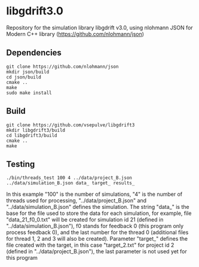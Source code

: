 # libgdrift3.0
Repository for the simulation library libgdrift v3.0, using nlohmann JSON for Modern C++ library (https://github.com/nlohmann/json)

Dependencies
-----
```
git clone https://github.com/nlohmann/json
mkdir json/build
cd json/build
cmake ..
make
sudo make install
```

Build
-----
```
git clone https://github.com/vsepulve/libgdrift3
mkdir libgdrift3/build
cd libgdrift3/build
cmake ..
make
```

Testing
-----
```
./bin/threads_test 100 4 ../data/project_B.json ../data/simulation_B.json data_ target_ results_
```

In this example "100" is the number of simulations, "4" is the number of threads used for processing, "../data/project\_B.json" and "../data/simulation\_B.json" defines the simulation. The string "data\_" is the base for the file used to store the data for each simulation, for example, file "data\_21\_f0\_0.txt" will be created for simulation id 21 (defined in "../data/simulation\_B.json"), f0 stands for feedback 0 (this program only process feedback 0), and the last number for the thread 0 (additional files for thread 1, 2 and 3 will also be created). Parameter "target\_" defines the file created with the target, in this case "target\_2.txt" for project id 2 (defined in "../data/project\_B.json"), the last parameter is not used yet for this program



